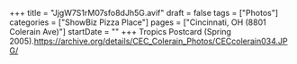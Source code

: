 +++
title = "JjgW7S1rM07sfo8dJh5G.avif"
draft = false
tags = ["Photos"]
categories = ["ShowBiz Pizza Place"]
pages = ["Cincinnati, OH (8801 Colerain Ave)"]
startDate = ""
+++
Tropics Postcard (Spring 2005).https://archive.org/details/CEC_Colerain_Photos/CECcolerain034.JPG/
